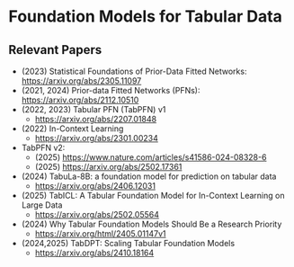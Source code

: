 # Foundation Models for Tabular Data

## Relevant Papers
- (2023) Statistical Foundations of Prior-Data Fitted Networks: https://arxiv.org/abs/2305.11097
- (2021, 2024) Prior-data Fitted Networks (PFNs): https://arxiv.org/abs/2112.10510
- (2022, 2023) Tabular PFN (TabPFN) v1
   - https://arxiv.org/abs/2207.01848
- (2022) In-Context Learning
   - https://arxiv.org/abs/2301.00234
- TabPFN v2:
   - (2025) https://www.nature.com/articles/s41586-024-08328-6
   - (2025) https://arxiv.org/abs/2502.17361
- (2024) TabuLa-8B: a foundation model for prediction on tabular data
   - https://arxiv.org/abs/2406.12031
- (2025) TabICL: A Tabular Foundation Model for In-Context Learning on Large Data
   - https://arxiv.org/abs/2502.05564
- (2024) Why Tabular Foundation Models Should Be a Research Priority
   - https://arxiv.org/html/2405.01147v1
- (2024,2025) TabDPT: Scaling Tabular Foundation Models
   - https://arxiv.org/abs/2410.18164
 
